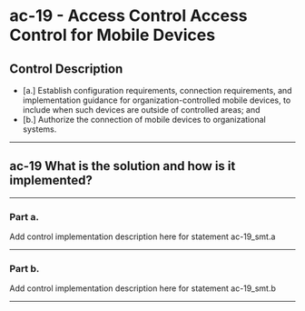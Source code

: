 # ac-19 - Access Control Access Control for Mobile Devices

## Control Description

- \[a.\] Establish configuration requirements, connection requirements, and implementation guidance for organization-controlled mobile devices, to include when such devices are outside of controlled areas; and
- \[b.\] Authorize the connection of mobile devices to organizational systems.

______________________________________________________________________

## ac-19 What is the solution and how is it implemented?

______________________________________________________________________

### Part a.

Add control implementation description here for statement ac-19_smt.a

______________________________________________________________________

### Part b.

Add control implementation description here for statement ac-19_smt.b

______________________________________________________________________
